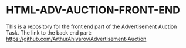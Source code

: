 # HTML-ADV-AUCTION-FRONT-END

This is a repository for the front end part of the Advertisement Auction Task.
The link to the back end part: https://github.com/ArthurAhiyarov/Advertisement-Auction